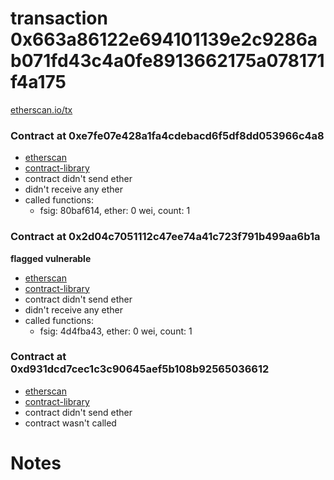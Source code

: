 # transaction 0x663a86122e694101139e2c9286ab071fd43c4a0fe8913662175a078171f4a175

[etherscan.io/tx](https://etherscan.io/tx/0x663a86122e694101139e2c9286ab071fd43c4a0fe8913662175a078171f4a175)


### Contract at 0xe7fe07e428a1fa4cdebacd6f5df8dd053966c4a8

* [etherscan](https://etherscan.io/address/0xe7fe07e428a1fa4cdebacd6f5df8dd053966c4a8)
* [contract-library](https://contract-library.com/contracts/Ethereum/e7fe07e428a1fa4cdebacd6f5df8dd053966c4a8)
* contract didn't send ether
* didn't receive any ether
* called functions:
    * fsig: 80baf614, ether: 0 wei, count: 1


### Contract at 0x2d04c7051112c47ee74a41c723f791b499aa6b1a

**flagged vulnerable**

* [etherscan](https://etherscan.io/address/0x2d04c7051112c47ee74a41c723f791b499aa6b1a)
* [contract-library](https://contract-library.com/contracts/Ethereum/2d04c7051112c47ee74a41c723f791b499aa6b1a)
* contract didn't send ether
* didn't receive any ether
* called functions:
    * fsig: 4d4fba43, ether: 0 wei, count: 1


### Contract at 0xd931dcd7cec1c3c90645aef5b108b92565036612

* [etherscan](https://etherscan.io/address/0xd931dcd7cec1c3c90645aef5b108b92565036612)
* [contract-library](https://contract-library.com/contracts/Ethereum/d931dcd7cec1c3c90645aef5b108b92565036612)
* contract didn't send ether
* contract wasn't called

# Notes


